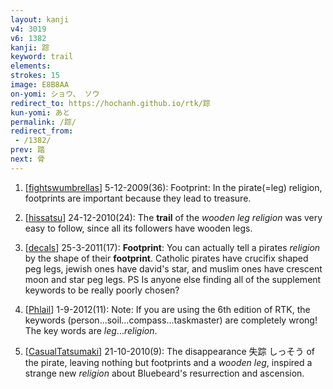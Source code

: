 ```yaml
---
layout: kanji
v4: 3019
v6: 1382
kanji: 踪
keyword: trail
elements: 
strokes: 15
image: E8B8AA
on-yomi: ショウ、 ソウ
redirect_to: https://hochanh.github.io/rtk/踪
kun-yomi: あと
permalink: /踪/
redirect_from:
 - /1382/
prev: 踏
next: 骨
---
```


1) [<a href="http://kanji.koohii.com/profile/fightswumbrellas">fightswumbrellas</a>] 5-12-2009(36): Footprint: In the pirate(=leg) religion, footprints are important because they lead to treasure.

2) [<a href="http://kanji.koohii.com/profile/hissatsu">hissatsu</a>] 24-12-2010(24): The <strong>trail</strong> of the <em>wooden leg religion</em> was very easy to follow, since all its followers have wooden legs.

3) [<a href="http://kanji.koohii.com/profile/decals">decals</a>] 25-3-2011(17): <strong>Footprint</strong>: You can actually tell a pirates <em>religion</em> by the shape of their <strong>footprint</strong>. Catholic pirates have crucifix shaped peg legs, jewish ones have david&#039;s star, and muslim ones have crescent moon and star peg legs. PS Is anyone else finding all of the supplement keywords to be really poorly chosen?

4) [<a href="http://kanji.koohii.com/profile/Phlail">Phlail</a>] 1-9-2012(11): Note: If you are using the 6th edition of RTK, the keywords (person...soil...compass...taskmaster) are completely wrong! The key words are <em>leg</em>...<em>religion</em>.

5) [<a href="http://kanji.koohii.com/profile/CasualTatsumaki">CasualTatsumaki</a>] 21-10-2010(9): The disappearance 失踪 しっそう of the pirate, leaving nothing but footprints and a <em>wooden leg</em>, inspired a strange new <em>religion</em> about Bluebeard&#039;s resurrection and ascension.

